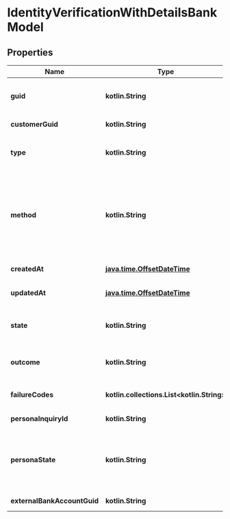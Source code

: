 
# IdentityVerificationWithDetailsBankModel

## Properties
Name | Type | Description | Notes
------------ | ------------- | ------------- | -------------
**guid** | **kotlin.String** | Auto-generated unique identifier for the identity verification. |  [optional]
**customerGuid** | **kotlin.String** | The identity verification&#39;s identifier. |  [optional]
**type** | **kotlin.String** | The identity verification type; one of kyc or bank_account. |  [optional]
**method** | **kotlin.String** | The identity verification method; one of business_registration, id_and_selfie, tax_id_and_selfie, attested, plaid_identity_match, or document_submission. |  [optional]
**createdAt** | [**java.time.OffsetDateTime**](java.time.OffsetDateTime.md) | ISO8601 datetime the record was created at. |  [optional]
**updatedAt** | [**java.time.OffsetDateTime**](java.time.OffsetDateTime.md) | ISO8601 datetime the record was last updated at. |  [optional]
**state** | **kotlin.String** | The identity verification state; one of storing, waiting, expired, or completed. |  [optional]
**outcome** | **kotlin.String** | The identity verification outcome; one of passed or failed. |  [optional]
**failureCodes** | **kotlin.collections.List&lt;kotlin.String&gt;** | The reason codes explaining the outcome. |  [optional]
**personaInquiryId** | **kotlin.String** | The Persona identifier of the backing inquiry. |  [optional]
**personaState** | **kotlin.String** | The Persona state of the backing inquiry; one of waiting, pending, reviewing, processing, expired, completed, or unknown. |  [optional]
**externalBankAccountGuid** | **kotlin.String** | The external bank account&#39;s identifier. |  [optional]



